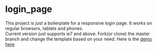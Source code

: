 # login_page
This project is just a boilerplate for a responsive login page. It works on regular browsers, tablets and phones.  
Current version just supports ie7 and above. Fork(or clone) the master branch and change the template based on your need.
Here is  the [demo here](http://esfandani.github.io/login_page/)
